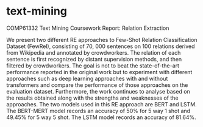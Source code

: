 # text-mining
COMP61332 Text Mining Coursework Report: Relation Extraction

We present two different RE approaches to Few-Shot Relation Classification Dataset (FewRel), consisting of 70, 000 sentences on 100 relations derived from Wikipedia and annotated by crowdworkers. The relation of each sentence is first recognized by distant supervision methods, and then filtered by crowdworkers. The goal is not to beat the state-of-the-art performance reported in the original work but to experiment with different approaches such as deep learning approaches with and without transformers and compare the performance of those approaches on  the evaluation dataset. Furthermore, the work continues to analyse based on the results obtained along with the strengths and weaknesses of  the approaches. The two models used in this RE approach are BERT and LSTM. The BERT-MERT model records an accuracy of 50% for 5 way 1 shot and 49.45% for 5 way 5 shot. The LSTM model records an accuracy of 81.64%.

